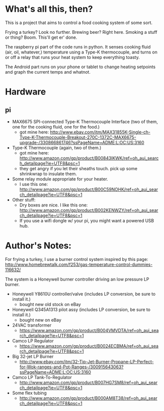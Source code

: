 # What's all this, then?
This is a project that aims to control a food cooking system of some sort.

Frying a turkey? Look no further.
Brewing beer? Right here.
Smoking a stuff or thing? Boom. This'll get er' done.

The raspberry pi part of the code runs in python. It senses cooking fluid (air, oil, whatever,) temperature using a Type-K thermocouple, and turns on or off a relay that runs your heat system to keep everything toasty.

The Android part runs on your phone or tablet to change heating setpoints and graph the current temps and whatnot.

# Hardware
## pi
- MAX6675 SPI-connected Type-K Thermocouple Interface (two of them, one for the cooking fluid, one for the food.)
  - got mine here: http://www.ebay.com/itm/MAX31855K-Single-ch-Type-K-Thermocouple-Breakout-270C-1372C-MAX6675-upgrade-/330866861746?ssPageName=ADME:L:OC:US:3160
- Type-K Thermocouple (again, two of them.)
  - got mine here: http://www.amazon.com/gp/product/B00843IKWK/ref=oh_aui_search_detailpage?ie=UTF8&psc=1
  - they get angry if you let their sheaths touch. pick up some shrinkwrap to insulate them.
- Some relay module appropriate for your heater.
  - I use this one: http://www.amazon.com/gp/product/B00C59NOHK/ref=oh_aui_search_detailpage?ie=UTF8&psc=1
- Other stuff:
  - Dry boxes are nice. I like this one: http://www.amazon.com/gp/product/B002KENWZY/ref=oh_aui_search_detailpage?ie=UTF8&psc=1
  - If you use a wifi dongle w/ your pi, you might want a powered USB hub.

# Author's Notes:
For frying a turkey, I use a burner control system inspired by this page: http://www.homebrewtalk.com/f253/gas-temperature-control-dummies-116632/

The system is a Honeywell burner controller driving an low pressure LP burner.
 
- Honeywell Y8610U controller/valve (includes LP conversion, be sure to install it.)
  - bought new old stock on eBay
- Honeywell Q345A1313 pilot assy (includes LP conversion, be sure to install it.)
  - bought new on eBay
- 24VAC transformer 
  - https://www.amazon.com/gp/product/B004VMVDTA/ref=oh_aui_search_detailpage?ie=UTF8&psc=1
- Camco LP Regulator
  - https://www.amazon.com/gp/product/B0024ECBMA/ref=oh_aui_search_detailpage?ie=UTF8&psc=1
- Big 32-jet LP Burner
  - http://www.ebay.com/itm/32-Tip-Jet-Burner-Propane-LP-Perfect-for-Wok-ranges-and-Pot-Ranges-/300915643063?ssPageName=ADME:L:OC:US:3160
- Camco LP Tank-To-Regulator
  - http://www.amazon.com/gp/product/B007HG7SM8/ref=oh_aui_search_detailpage?ie=UTF8&psc=1
- Some flex tubing
  - http://www.amazon.com/gp/product/B000AM8T38/ref=oh_aui_search_detailpage?ie=UTF8&psc=1

